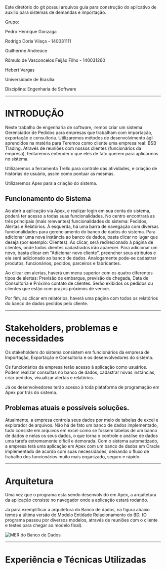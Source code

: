 Este diretório do git possui arquivos guia para construção do aplicativo de auxilio para sistemas de demandas e importação.

Grupo:

Pedro Henrique Gonzaga

Rodrigo Doria Vilaça - 140031111

Guilherme Andreúce

Rômulo de Vasconcelos Feijão Filho - 140031260

Hebert Vargas

Universidade de Brasilia

Disciplina: Engenharia de Software

-----------------------------------------------------------------------------

# INTRODUÇÃO

Neste trabalho de engenharia de software, iremos criar um sistema Gerenciador de Pedidos para empresas que trabalham com importação, exportação e consultoria. Utilizaremos métodos de desenvolvimento ágil aprendidos na matéria para
Teremos como cliente uma empresa real: BSB Trading. Através de reuniões com nossos clientes (funcionários da empresa), tentaremos entender o que eles de fato querem para aplicarmos no sistema.

Utilizaremos a ferramenta Trello para controle das atividades, e criação de histórias de usuário, assim como pontuar as mesmas.

Utilizaremos Apex para a criação do sistema.

## Funcionamento do Sistema

Ao abrir a aplicação via Apex, e realizar login em sua conta do sistema, poderá ter acesso a todas suas funcionalidades.
No centro encontrará as três principais (mais relevantes) funcionalidades do sistema: Pedidos, Alertas e Relatórios.
À esquerda, há uma barra de navegação com diversas funcionalidades para gerenciamento do banco de dados do sistema.
Para adicionar uma nova instância ao banco de dados, basta clicar no lugar que deseja (por exemplo: Clientes). Ao clicar, será redirecionado à página de clientes, onde todos clientes cadastrados irão aparecer. Para adicionar um novo, basta clicar em "Adicionar novo cliente", preencher seus atributos e ele será adicionado ao banco de dados.
Analogamente pode-se cadastrar produtos, funcionários, pedidos, parceiros e fabricantes.

Ao clicar em alertas, haverá um menu superior com os quatro diferentes tipos de alertas: Previsão de embarque, previsão de chegada, Data de Consultoria e Próximo contato de clientes.
Serão exibidos os pedidos ou clientes que estão com prazos próximos de vencer.

Por fim, ao clicar em relatórios, haverá uma página com todos os relatórios do banco de dados pedidos pelo cliente.

-----------------------------------------------------------------------------

# Stakeholders, problemas e necessidades

Os stakeholders do sistema consistem em funcionários da empresa de Importação, Exportação e Consultoria e os desenvolvedores do sistema.

Os funcionários da empresa terão acesso à aplicação como usuários. Podem realizar consultas no banco de dados, cadastrar novas instâncias, criar pedidos, visualizar alertas e relatórios.

Já os desenvolvedores terão acesso à toda plataforma de programação em Apex por trás do sistema.

## Problemas atuais e possíveis soluções.

Atualmente, a empresa controla seus dados por meio de tabelas de excel e explorador de arquivos. Não há de fato um banco de dados implementado, tudo consiste em arquivos em excel como se fossem tabelas de um banco de dados e nelas os seus dados, o que torna o controle e análise de dados uma tarefa extremamente difícil e demorada. Com o sistema automatizado, a empresa terá uma aplicação em Apex com um banco de dados em Oracle implementado de acordo com suas necessidades, deixando o fluxo de trabalho dos funcionários muito mais organizado, seguro e rápido. 

-----------------------------------------------------------------------------

# Arquitetura

Uma vez que o programa esta sendo desenvolvido em Apex, a arquitetura da aplicação consiste no navegador onde a aplicação estará rodando.

Ja para exemplificar a  arquitetura do Banco de dados, na figura abaixo temos a última versão do Modelo Entidade Relacionamento do BD. (O programa passou por diversos modelos, através de reuniões com o cliente e testes para chegar ao modelo final).

![MER do Banco de Dados](tableasV2.PNG)


-----------------------------------------------------------------------------

# Experiência e Técnicas Utilizadas









